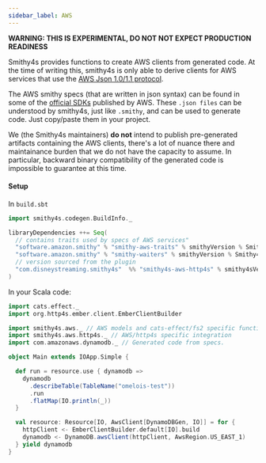 ```yaml
---
sidebar_label: AWS
---
```


**WARNING: THIS IS EXPERIMENTAL, DO NOT NOT EXPECT PRODUCTION READINESS**

Smithy4s provides functions to create AWS clients from generated code. At the time of writing this, smithy4s is only able to derive clients for AWS services that use the [AWS Json 1.0/1.1 protocol](https://awslabs.github.io/smithy/1.0/spec/aws/index.html?highlight=aws%20protocols#aws-protocols).

The AWS smithy specs (that are written in json syntax) can be found in some of the [official SDKs](https://github.com/aws/aws-sdk-js-v3/tree/main/codegen/sdk-codegen/aws-models) published by AWS. These `.json files` can be understood by smithy4s, just like `.smithy`, and can be used to generate code. Just copy/paste them in your project.

We (the Smithy4s maintainers) **do not** intend to publish pre-generated artifacts containing the AWS clients, there's a lot of nuance there and maintainance burden that we do not have the capacity to assume. In particular, backward binary compatibility of the generated code is impossible to guarantee at this time.

#### Setup

In `build.sbt`

```scala
import smithy4s.codegen.BuildInfo._

libraryDependencies ++= Seq(
  // contains traits used by specs of AWS services"
  "software.amazon.smithy" % "smithy-aws-traits" % smithyVersion % Smithy4s,
  "software.amazon.smithy" % "smithy-waiters" % smithyVersion % Smithy4s,
  // version sourced from the plugin
  "com.disneystreaming.smithy4s"  %% "smithy4s-aws-http4s" % smithy4sVersion.value
)
```

In your Scala code:

```scala mdoc:compile-only
import cats.effect._
import org.http4s.ember.client.EmberClientBuilder

import smithy4s.aws._ // AWS models and cats-effect/fs2 specific functions
import smithy4s.aws.http4s._ // AWS/http4s specific integration
import com.amazonaws.dynamodb._ // Generated code from specs.

object Main extends IOApp.Simple {

  def run = resource.use { dynamodb =>
    dynamodb
      .describeTable(TableName("omelois-test"))
      .run
      .flatMap(IO.println(_))
  }

  val resource: Resource[IO, AwsClient[DynamoDBGen, IO]] = for {
    httpClient <- EmberClientBuilder.default[IO].build
    dynamodb <- DynamoDB.awsClient(httpClient, AwsRegion.US_EAST_1)
  } yield dynamodb
}

```
